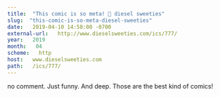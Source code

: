 ```yaml
---
title:  "This comic is so meta! 💖 diesel sweeties" 
slug:  "this-comic-is-so-meta-diesel-sweeties" 
date:   2019-04-10 14:58:00 -0700 
external-url:   http://www.dieselsweeties.com/ics/777/ 
year:   2019 
month:   04 
scheme:   http 
host:   www.dieselsweeties.com 
path:   /ics/777/ 
---
```


no comment. Just funny. And deep. Those are the best kind of comics!